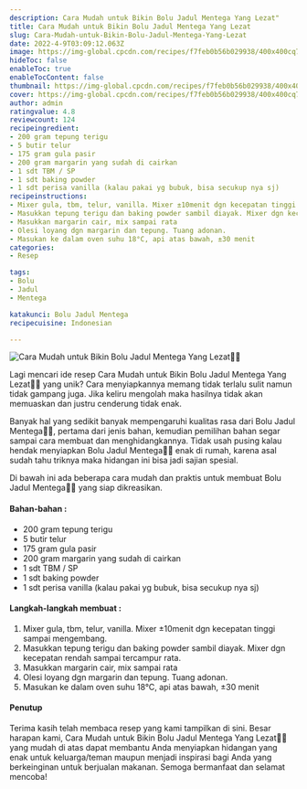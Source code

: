 ```yaml
---
description: Cara Mudah untuk Bikin Bolu Jadul Mentega Yang Lezat"
title: Cara Mudah untuk Bikin Bolu Jadul Mentega Yang Lezat
slug: Cara-Mudah-untuk-Bikin-Bolu-Jadul-Mentega-Yang-Lezat
date: 2022-4-9T03:09:12.063Z
image: https://img-global.cpcdn.com/recipes/f7feb0b56b029938/400x400cq70/photo.jpg
hideToc: false
enableToc: true
enableTocContent: false
thumbnail: https://img-global.cpcdn.com/recipes/f7feb0b56b029938/400x400cq70/photo.jpg
cover: https://img-global.cpcdn.com/recipes/f7feb0b56b029938/400x400cq70/photo.jpg
author: admin
ratingvalue: 4.8
reviewcount: 124
recipeingredient:
- 200 gram tepung terigu
- 5 butir telur
- 175 gram gula pasir
- 200 gram margarin yang sudah di cairkan
- 1 sdt TBM / SP
- 1 sdt baking powder
- 1 sdt perisa vanilla (kalau pakai yg bubuk, bisa secukup nya sj)
recipeinstructions:
- Mixer gula, tbm, telur, vanilla. Mixer ±10menit dgn kecepatan tinggi sampai mengembang.
- Masukkan tepung terigu dan baking powder sambil diayak. Mixer dgn kecepatan rendah sampai tercampur rata.
- Masukkan margarin cair, mix sampai rata
- Olesi loyang dgn margarin dan tepung. Tuang adonan.
- Masukan ke dalam oven suhu 18°C, api atas bawah, ±30 menit
categories:
- Resep

tags:
- Bolu
- Jadul
- Mentega

katakunci: Bolu Jadul Mentega
recipecuisine: Indonesian

---
```


![Cara Mudah untuk Bikin Bolu Jadul Mentega Yang Lezat👩‍🍳](https://img-global.cpcdn.com/recipes/f7feb0b56b029938/400x400cq70/photo.jpg)

Lagi mencari ide resep Cara Mudah untuk Bikin Bolu Jadul Mentega Yang Lezat👩‍🍳 yang unik? Cara menyiapkannya memang tidak terlalu sulit namun tidak gampang juga. Jika keliru mengolah maka hasilnya tidak akan memuaskan dan justru cenderung tidak enak.

Banyak hal yang sedikit banyak mempengaruhi kualitas rasa dari Bolu Jadul Mentega👩‍🍳, pertama dari jenis bahan, kemudian pemilihan bahan segar sampai cara membuat dan menghidangkannya. Tidak usah pusing kalau hendak menyiapkan Bolu Jadul Mentega👩‍🍳 enak di rumah, karena asal sudah tahu triknya maka hidangan ini bisa jadi sajian spesial.

Di bawah ini ada beberapa cara mudah dan praktis untuk membuat Bolu Jadul Mentega👩‍🍳 yang siap dikreasikan.

<!--inarticleads1-->

#### Bahan-bahan :

- 200 gram tepung terigu
- 5 butir telur
- 175 gram gula pasir
- 200 gram margarin yang sudah di cairkan
- 1 sdt TBM / SP
- 1 sdt baking powder
- 1 sdt perisa vanilla (kalau pakai yg bubuk, bisa secukup nya sj)

<!--inarticleads2-->

#### Langkah-langkah membuat :

1. Mixer gula, tbm, telur, vanilla. Mixer ±10menit dgn kecepatan tinggi sampai mengembang.
1. Masukkan tepung terigu dan baking powder sambil diayak. Mixer dgn kecepatan rendah sampai tercampur rata.
1. Masukkan margarin cair, mix sampai rata
1. Olesi loyang dgn margarin dan tepung. Tuang adonan.
1. Masukan ke dalam oven suhu 18°C, api atas bawah, ±30 menit

#### Penutup

Terima kasih telah membaca resep yang kami tampilkan di sini. Besar harapan kami, Cara Mudah untuk Bikin Bolu Jadul Mentega Yang Lezat👩‍🍳 yang mudah di atas dapat membantu Anda menyiapkan hidangan yang enak untuk keluarga/teman maupun menjadi inspirasi bagi Anda yang berkeinginan untuk berjualan makanan. Semoga bermanfaat dan selamat mencoba!
